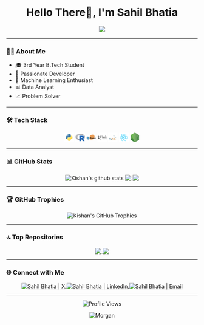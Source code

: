 <h1 align="center">Hello There👋, I'm Sahil Bhatia</h1>

<p align="center">
  <img src="https://readme-typing-svg.herokuapp.com?color=FF69B4&center=true&vCenter=true&lines=Passionate+Developer;Machine+Learning;Data+Analyst;Problem+Solver" />
</p>

---

### 👨‍💻 About Me

- 🎓 3rd Year B.Tech Student
- 🚀 Passionate Developer
- 🤖 Machine Learning Enthusiast
- 📊 Data Analyst
- 📈 Problem Solver

---

### 🛠️ Tech Stack

<p align="center">
  <code><img height="25" alt="python" src="https://raw.githubusercontent.com/github/explore/main/topics/python/python.png"></code>
  <code><img height="25" alt="R" src="https://raw.githubusercontent.com/github/explore/main/topics/r/r.png"></code>
  <code><img height="25" alt="scikit-learn" src="https://raw.githubusercontent.com/github/explore/main/topics/scikit-learn/scikit-learn.png"></code>
  <code><img height="25" alt="flask" src="https://raw.githubusercontent.com/github/explore/main/topics/flask/flask.png"></code>
  <code><img height="25" alt="mysql" src="https://raw.githubusercontent.com/github/explore/main/topics/mysql/mysql.png"></code>
  <code><img height="25" alt="react" src="https://raw.githubusercontent.com/github/explore/main/topics/react/react.png"></code>
  <code><img height="25" alt="nodejs" src="https://raw.githubusercontent.com/github/explore/main/topics/nodejs/nodejs.png"></code>
</p>

---

### 📊 GitHub Stats

<p align="center">
    <img align="center" width="50%" src="https://github-readme-stats.vercel.app/api?username=itssahilwhat&show_icons=true&include_all_commits=true&theme=dark&hide_border=true" alt="Kishan's github stats" />
    <img align="center" width="38%" src="https://github-readme-stats.vercel.app/api/top-langs/?username=itssahilwhat&layout=compact&theme=dark&hide_border=true" />
    <img align="center" width="58%" src="https://github-readme-streak-stats.herokuapp.com/?user=itssahilwhat&show_icons=true&theme=dark&locale=en&layout=compact" />
<p>

---

### 🏆 GitHub Trophies

<p align="center">
    <img align="center" src="https://github-profile-trophy.vercel.app/?username=itssahilwhat&theme=darkhub&no-frame=true&row=1&column=6" alt="Kishan's GitHub Trophies" />
<p>

---

### 🔝 Top Repositories

<p align="center">
  <a href="https://github.com/itssahilwhat/Python-Projects">
    <img align="center" src="https://github-readme-stats.vercel.app/api/pin/?username=itssahilwhat&repo=Python-Projects&theme=dark" />
  </a>
  <a href="https://github.com/itssahilwhat/ML">
    <img align="center" src="https://github-readme-stats.vercel.app/api/pin/?username=itssahilwhat&repo=ml&theme=dark" />
  </a>
</p>

---

### 🌐 Connect with Me

<p align="center">
  <a href="https://x.com/itssahillwhat">
    <img align="center" alt="Sahil Bhatia | X" width="24px" src="https://raw.githubusercontent.com/anuraghazra/anuraghazra/master/assets/twitter.svg" />
  </a>
  <a href="https://www.linkedin.com/in/itssahilwhat">
    <img align="center" alt="Sahil Bhatia | LinkedIn" width="24px" src="https://upload.wikimedia.org/wikipedia/commons/c/ca/LinkedIn_logo_initials.png" />
  </a>
  <a href="mailto:bhatiasahil1515@gmail.com">
    <img align="center" alt="Sahil Bhatia | Email" width="24px" src="https://upload.wikimedia.org/wikipedia/commons/4/4e/Gmail_Icon.png" />
  </a>
</p>

---

<p align="center">
  <img src="https://komarev.com/ghpvc/?username=itssahilwhat&label=Profile%20views&color=000000&style=flat" alt="Profile Views" />
</p>

<p align="center">
  <img src="https://i.pinimg.com/originals/8e/e8/59/8ee859b07b1167e0f16b45a2b3477427.gif" alt="Morgan"/>
</p>
